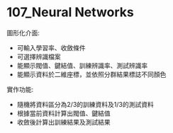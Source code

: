 # 107_Neural Networks
圖形化介面:
- 可輸入學習率、收斂條件
- 可選擇辨識檔案
- 能顯示閥值、鍵結值、訓練辨識率、測試辨識率
- 能顯示資料於二維座標，並依照分群結果標誌不同顏色

實作功能:
- 隨機將資料區分為2/3的訓練資料及1/3的測試資料
- 根據當前資料計算出閥值、鍵結值
- 收斂後計算出訓練結果及測試結果
